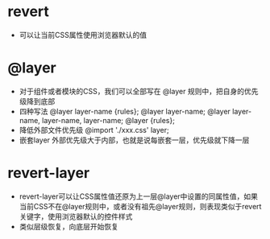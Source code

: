 # revert
- 可以让当前CSS属性使用浏览器默认的值
# @layer
- 对于组件或者模块的CSS，我们可以全部写在 @layer 规则中，把自身的优先级降到底部
- 四种写法
    @layer layer-name {rules};
    @layer layer-name;
    @layer layer-name, layer-name, layer-name;
    @layer {rules};
- 降低外部文件优先级
    @import './xxx.css' layer;
    <link rel="stylesheet" href="xxx.css" layer>
- 嵌套layer
    外部优先级大于内部，也就是说每嵌套一层，优先级就下降一层
# revert-layer
- revert-layer可以让CSS属性值还原为上一层@layer中设置的同属性值，如果当前CSS不在@layer规则中，或者没有祖先@layer规则，则表现类似于revert关键字，使用浏览器默认的控件样式
- 类似层级恢复，向底层开始恢复